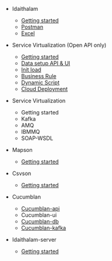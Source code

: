 - Idaithalam
  - [Getting started](Idaithalam.md)
  - [Postman](Postman.md)
  - [Excel](Excel.md)

- Service Virtualization (Open API only)
  - [Getting started](Virtualan.md)
  - [Data setup API & UI](Mock-data.md)
  - [Init load](Virtualan-init-load.md)
  - [Business Rule](Virtualan-business-rule.md)
  - [Dynamic Script](Virtualan-dynamic-script.md)
  - [Cloud Deployment](Virtualan-container.md)
- Service Virtualization 
  - Getting started
  - Kafka
  - AMQ
  - IBMMQ
  - SOAP-WSDL
- Mapson
  - [Getting started](Mapson.md)

- Csvson
  - [Getting started](Csvson.md)

- Cucumblan
  - [Cucumblan-api](Cucumblan-api.md) 
  - Cucumblan-ui
  - [Cucumblan-db](Cucumblan-db.md)
  - [Cucumblan-kafka](Cucumblan-message.md)
- Idaithalam-server
  - [Getting started](Idaiserver.md)